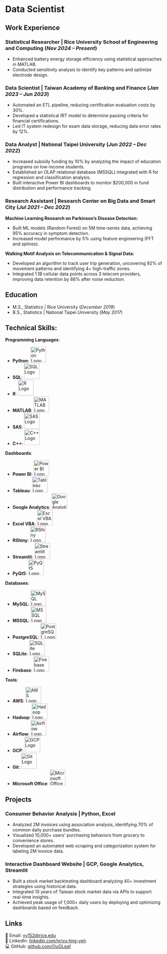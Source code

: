 # **Data Scientist**

## **Work Experience**  
### **Statistical Researcher** | Rice University School of Engineering and Computing (_Nov 2024 – Present_)  
- Enhanced battery energy storage efficiency using statistical approaches in MATLAB.  
- Conducted sensitivity analysis to identify key patterns and optimize electrode design.  

### **Data Scientist** | Taiwan Academy of Banking and Finance (_Jan 2023 – Jun 2023_)  
- Automated an ETL pipeline, reducing certification evaluation costs by 30%.  
- Developed a statistical IRT model to determine passing criteria for financial certifications.  
- Led IT system redesign for exam data storage, reducing data error rates by 12%.  

### **Data Analyst** | National Taipei University (_Jun 2022 – Dec 2022_)  
- Increased subsidy funding by 10% by analyzing the impact of education programs on low-income students.  
- Established an OLAP relational database (MSSQL) integrated with R for regression and classification analysis.  
- Built interactive Power BI dashboards to monitor $200,000 in fund distribution and performance tracking.  

### **Research Assistant** | Research Center on Big Data and Smart City (_Jul 2021 – Dec 2022_)  
**Machine Learning Research on Parkinson’s Disease Detection:**  
- Built ML models (Random Forest) on 5M time-series data, achieving 95% accuracy in symptom detection.  
- Increased model performance by 5% using feature engineering (FFT and splines).  

**Walking Motif Analysis on Telecommunication & Signal Data:**  
- Developed an algorithm to track user trip generation, uncovering 92% of movement patterns and identifying 4+ high-traffic zones.  
- Integrated 1.1B cellular data points across 3 telecom providers, improving data retention by 88% after noise reduction.  

## **Education**  
- M.S., Statistics	| Rice University (_December 2019_)	 			        		
- B.S., Statistics | National Taipei University  (_May 2017_)
  
## **Technical Skills:**  
**Programming Languages**:

- **Python**: <img src="https://www.python.org/static/community_logos/python-logo.png" alt="Python Logo" width="50" height="50">
- **SQL**: <img src="https://logodix.com/logo/2048/2048440.png" alt="SQL Logo" width="50" height="50">
- **R**: <img src="https://www.r-project.org/Rlogo.png" alt="R Logo" width="50" height="50">
- **MATLAB**: <img src="https://upload.wikimedia.org/wikipedia/commons/2/21/Matlab_Logo.png" alt="MATLAB Logo" width="50" height="50">
- **SAS**: <img src="https://upload.wikimedia.org/wikipedia/commons/8/87/SAS_logo_horiz.svg" alt="SAS Logo" width="50" height="50">
- **C++**: <img src="https://upload.wikimedia.org/wikipedia/commons/1/18/ISO_C%2B%2B_Logo.svg" alt="C++ Logo" width="50" height="50">

**Dashboards**:

- **Power BI**: <img src="https://upload.wikimedia.org/wikipedia/commons/c/cf/New_Power_BI_Logo.svg" alt="Power BI Logo" width="50" height="50">
- **Tableau**: <img src="https://upload.wikimedia.org/wikipedia/commons/4/4b/Tableau_Logo.png" alt="Tableau Logo" width="50" height="50">
- **Google Analytics**: <img src="https://upload.wikimedia.org/wikipedia/commons/4/4e/Google_Analytics_Logo.svg" alt="Google Analytics Logo" width="50" height="50">
- **Excel VBA**: <img src="https://upload.wikimedia.org/wikipedia/commons/8/86/Microsoft_Excel_2013_logo.svg" alt="Excel VBA Logo" width="50" height="50">
- **RShiny**: <img src="https://www.rstudio.com/wp-content/uploads/2014/04/shiny.png" alt="RShiny Logo" width="50" height="50">
- **Streamlit**: <img src="https://streamlit.io/images/brand/streamlit-logo-primary-colormark-darktext.png" alt="Streamlit Logo" width="50" height="50">
- **PyQt5**: <img src="https://upload.wikimedia.org/wikipedia/commons/6/66/PyQt_logo.png" alt="PyQt5 Logo" width="50" height="50">

**Databases**:

- **MySQL**: <img src="https://www.mysql.com/common/logos/logo-mysql-170x115.png" alt="MySQL Logo" width="50" height="50">
- **MSSQL**: <img src="https://upload.wikimedia.org/wikipedia/commons/8/87/Microsoft_SQL_Server_Logo.svg" alt="MSSQL Logo" width="50" height="50">
- **PostgreSQL**: <img src="https://upload.wikimedia.org/wikipedia/commons/2/29/Postgresql_elephant.svg" alt="PostgreSQL Logo" width="50" height="50">
- **SQLite**: <img src="https://www.sqlite.org/images/sqlite370_banner.gif" alt="SQLite Logo" width="50" height="50">
- **Firebase**: <img src="https://firebase.google.com/downloads/brand-guidelines/PNG/logo-vertical.png" alt="Firebase Logo" width="50" height="50">

**Tools**:

- **AWS**: <img src="https://a0.awsstatic.com/libra-css/images/logos/aws_logo_smile_1200x630.png" alt="AWS Logo" width="50" height="50">
- **Hadoop**: <img src="https://hadoop.apache.org/images/hadoop-logo.jpg" alt="Hadoop Logo" width="50" height="50">
- **Airflow**: <img src="https://airflow.apache.org/docs/apache-airflow/stable/_images/pin_large.png" alt="Airflow Logo" width="50" height="50">
- **GCP**: <img src="https://cloud.google.com/images/social-icon-google-cloud-1200-630.png" alt="GCP Logo" width="50" height="50">
- **Git**: <img src="https://git-scm.com/images/logos/downloads/Git-Icon-1788C.png" alt="Git Logo" width="50" height="50">
- **Microsoft Office**: <img src="https://upload.wikimedia.org/wikipedia/commons/4/4e/Microsoft_Office_2013_logo.svg" alt="Microsoft Office Logo" width="50" height="50">


## **Projects**  
### **Consumer Behavior Analysis** | Python, Excel  
- Analyzed 2M invoices using association analysis, identifying 70% of common daily purchase bundles.  
- Visualized 10,000+ users' purchasing behaviors from grocery to convenience stores.  
- Developed an automated web scraping and categorization system for labeling 2M invoice data.  

### **Interactive Dashboard Website** | GCP, Google Analytics, Streamlit  
- Built a stock market backtesting dashboard analyzing 40+ investment strategies using historical data.  
- Integrated 10 years of Taiwan stock market data via APIs to support real-time insights.  
- Achieved peak usage of 1,000+ daily users by deploying and optimizing dashboards based on feedback.  

## **Links**  
📧 Email: yy152@rice.edu  
🔗 LinkedIn: [linkedin.com/in/yu-ting-yeh](https://www.linkedin.com/in/yu-ting-yeh/)  
💻 GitHub: [github.com/OuOLeaf](https://github.com/OuOLeaf)  
